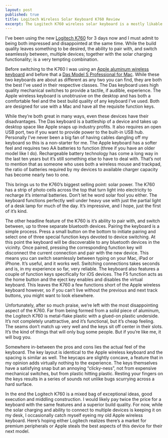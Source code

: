 ```yaml
---
layout: post
published: true
title: Logitech Wireless Solar Keyboard K760 Review
excerpt: The Logitech K760 wireless solar keyboard is a mostly likable keyboard with some very desirable features.
---
```


I’ve been using the new [Logitech K760](http://www.amazon.com/gp/product/B007VL8Y2C/ref=as_li_ss_tl?ie=UTF8&camp=1789&creative=390957&creativeASIN=B007VL8Y2C&linkCode=as2&tag=justidrisc-20) for 3 days now and I must admit to being both impressed and disappointed at the same time. While the build quality leaves something to be desired, the ability to pair with, and switch seamlessly between, multiple devices; together with the solar charging functionality; is a very tempting combination.

Before switching to the K760 I was using an [Apple aluminum wireless keyboard](http://www.amazon.com/Apple-Wireless-Keyboard-MC184LL-VERSION/dp/B005DLDO4U/?tag=justidrisc-20) and before that a [Das Model S Professional for Mac](http://www.daskeyboard.com/model-s-professional-for-mac/). While these two keyboards are about as different as any two you can find, they are both the best I’ve used in their respective classes. The Das keyboard uses high quality mechanical switches to provide a tactile, if audible, experience. The Apple wireless keyboard is unobtrusive on the desktop and has both a comfortable feel and the best build quality of any keyboard I’ve used. Both are designed for use with a Mac and have all the requisite function keys.

While they’re both great in many ways, even these devices have their disadvantages. The Das keyboard is a battleship of a device and takes up desktop space like Apple snaps up industry profits. It also requires an open USB port, two if you want to provide power to the built-in USB hub. Personally I’ve never been a big fan of having cables dangling off my keyboard so this is a non-starter for me. The Apple keyboard has a softer feel and requires two AA batteries to function (three if you have an older model like I do). Rechargeable battery technology has come a long way in the last ten years but it’s still something else to have to deal with. That’s not to mention that as someone who uses both a wireless mouse and trackpad, the ratio of batteries required by my devices to available charger capacity has become nearly two to one.

This brings us to the K760’s biggest selling point: solar power. The K760 has a strip of photo cells across the top that turn light into electricity to recharge it’s internal batteries. Don’t let he word solar fool you either. The keyboard functions perfectly well under heavy use with just the partial light of a desk lamp for much of the day. It’s impressive, and I hope, just the first of it’s kind.

The other headline feature of the K760 is it’s ability to pair with, and switch between, up to three separate bluetooth devices. Pairing the keyboard is a simple process. Press a small button on the bottom to initiate pairing and select one of three special function keys devoted to device switching. At this point the keyboard will be discoverable to any bluetooth devices in the vicinity. Once paired, pressing the corresponding function key will disconnect the current connection and pair with the new device. This means you can switch seamlessly between typing on your Mac, iPad or iPhone. It’s useful, and it works well. Switching connections takes seconds and is, in my experience so far, very reliable. The keyboard also features a couple of function keys specifically for iOS devices. The F5 function acts as the home button and the eject key enables and disables the virtual keyboard. This leaves the K760 a few functions short of the Apple wireless keyboard however, so if you can’t live without the previous and next track buttons, you might want to look elsewhere.

Unfortunately, after so much praise, we’re left with the most disappointing aspect of the K760. Far from being formed from a solid piece of aluminum, the Logitech K760 is metal-flake plastic with a glued-on plastic underside. It’s not completely unattractive, and it’s functional, but it’s cheap feeling. The seams don’t match up very well and the keys sit off center in their slots. It’s the kind of things that will only bug some people. But if you’re like me, it will bug you.

Somewhere in-between the pros and cons lies the actual feel of the keyboard. The key layout is identical to the Apple wireless keyboard and the spacing is similar as well. The keycaps are slightly concave, a feature that in my opinion adds virtually nothing to the experience. The keys themselves have a satisfying snap but an annoying “clicky-ness”, not from expensive mechanical switches, but from plastic hitting plastic. Resting your fingers on the keys results in a series of sounds not unlike bugs scurrying across a hard surface.

In the end the Logitech K760 is a mixed bag of exceptional ideas, good execution and middling construction. I would likely pay twice the price for a keyboard with the same features and a superior build quality. For now, while the solar charging and ability to connect to multiple devices is keeping it on my desk, I occasionally catch myself eyeing my old Apple wireless keyboard. Here’s hoping either Logitech realizes there’s a market for premium peripherals or Apple steals the best aspects of this device for their next model.









